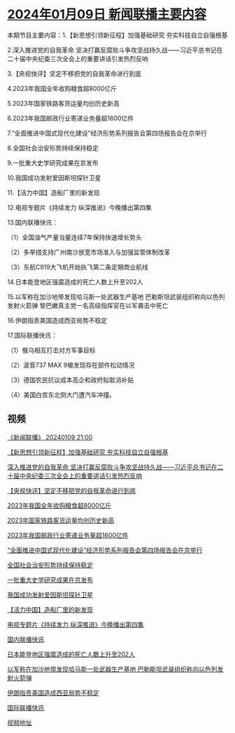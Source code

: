 # [2024年01月09日 新闻联播主要内容](https://tv.cctv.com/lm/xwlb/day/20240109.shtml)

本期节目主要内容：1.【新思想引领新征程】加强基础研究 夯实科技自立自强根基

2.深入推进党的自我革命 坚决打赢反腐败斗争攻坚战持久战——习近平总书记在二十届中央纪委三次全会上的重要讲话引发热烈反响

3.【央视快评】坚定不移把党的自我革命进行到底

4.2023年我国全年收购粮食超8000亿斤

5.2023年国家铁路客货运量均创历史新高

6.2023年我国邮政行业寄递业务量超1600亿件

7.“全面推进中国式现代化建设”经济形势系列报告会第四场报告会在京举行

8.全国社会治安形势持续保持稳定

9.一批重大史学研究成果在京发布

10.我国成功发射爱因斯坦探针卫星

11.【活力中国】造船厂里的新发现

12.电视专题片《持续发力 纵深推进》今晚播出第四集

13.国内联播快讯：

（1）全国油气产量当量连续7年保持快速增长势头

（2）多举措支持广州南沙放宽市场准入与加强监管体制改革

（3）东航C919大飞机开始执飞第二条定期商业航线

14.日本能登地区强震造成的死亡人数上升至202人

15.以军称在加沙地带发现哈马斯一处武器生产基地 巴勒斯坦武装组织称向以色列发射火箭弹 黎巴嫩真主党一名高级指挥官在以军袭击中死亡

16.伊朗指责美国造成西亚局势不稳定

17.国际联播快讯：

（1）俄乌相互打击对方军事目标

（2）波音737 MAX 9被发现存在部件松动情况

（3）德国农民抗议成本高企和政府拟取消补贴

（4）美国白宫东北侧大门遭汽车冲撞。

## 视频

[《新闻联播》 20240109 21:00](https://tv.cctv.com/2024/01/09/VIDEK2kIg3m6L8cJFOIGerzg240109.shtml)

[【新思想引领新征程】加强基础研究 夯实科技自立自强根基](https://tv.cctv.com/2024/01/09/VIDESAus8FEwbDNR3PTCYgo5240109.shtml)

[深入推进党的自我革命 坚决打赢反腐败斗争攻坚战持久战——习近平总书记在二十届中央纪委三次全会上的重要讲话引发热烈反响](https://tv.cctv.com/2024/01/09/VIDEahiDTwx4Z9cqhVCnKUZO240109.shtml)

[【央视快评】坚定不移把党的自我革命进行到底](https://tv.cctv.com/2024/01/09/VIDEVaL0TJlzTWuuztdyM282240109.shtml)

[2023年我国全年收购粮食超8000亿斤](https://tv.cctv.com/2024/01/09/VIDEOxxqTXhc1XbvA57q2ooo240109.shtml)

[2023年国家铁路客货运量均创历史新高](https://tv.cctv.com/2024/01/09/VIDEU0CsLyKOmQ1uLu20R7IF240109.shtml)

[2023年我国邮政行业寄递业务量超1600亿件](https://tv.cctv.com/2024/01/09/VIDEv4m5Eie8ZFeJzg22VXjH240109.shtml)

[“全面推进中国式现代化建设”经济形势系列报告会第四场报告会在京举行](https://tv.cctv.com/2024/01/09/VIDEXB9X6Z5iAjH5q3Uxy4EQ240109.shtml)

[全国社会治安形势持续保持稳定](https://tv.cctv.com/2024/01/09/VIDEjHNUJQKuNMVwowUL5tKV240109.shtml)

[一批重大史学研究成果在京发布](https://tv.cctv.com/2024/01/09/VIDE8KB4PzRpPg5iHwSJX4DH240109.shtml)

[我国成功发射爱因斯坦探针卫星](https://tv.cctv.com/2024/01/09/VIDE1T0O0SbK8MqYXZtz22n1240109.shtml)

[【活力中国】造船厂里的新发现](https://tv.cctv.com/2024/01/09/VIDExehmdo5dBNIUuDvbHvXv240109.shtml)

[电视专题片《持续发力 纵深推进》今晚播出第四集](https://tv.cctv.com/2024/01/09/VIDE7V6x8HJW8KYUmkx058TT240109.shtml)

[国内联播快讯](https://tv.cctv.com/2024/01/09/VIDEgQK3R7dFc0yIVD4OdMxc240109.shtml)

[日本能登地区强震造成的死亡人数上升至202人](https://tv.cctv.com/2024/01/09/VIDEXkToxmDjfh48oC2VroGO240109.shtml)

[以军称在加沙地带发现哈马斯一处武器生产基地 巴勒斯坦武装组织称向以色列发射火箭弹](https://tv.cctv.com/2024/01/09/VIDEdKThZPkit3IGZF35XfLZ240109.shtml)

[伊朗指责美国造成西亚局势不稳定](https://tv.cctv.com/2024/01/09/VIDEBbHNKe6reGs9GeF1B62J240109.shtml)

[国际联播快讯](https://tv.cctv.com/2024/01/09/VIDE5zjVqXmhzmuCbh87Duuu240109.shtml)

[视频地址](https://tv.cctv.com/lm/xwlb/day/20240109.shtml) 


